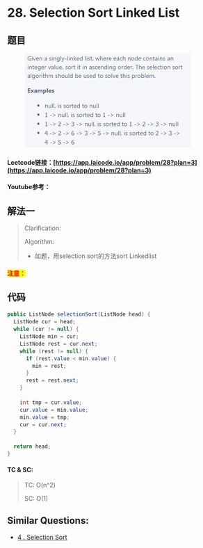 # 28. Selection Sort Linked List

## 题目

<figure><img src="../../.gitbook/assets/image (5).png" alt=""><figcaption></figcaption></figure>

#### Leetcode链接：[https://app.laicode.io/app/problem/28?plan=3](https://app.laicode.io/app/problem/28?plan=3)

#### Youtube参考：

## 解法一

> Clarification:&#x20;
>
> Algorithm:&#x20;
>
> * 如题，用selection sort的方法sort Linkedlist

#### <mark style="color:red;">注意：</mark>

## 代码

```java
public ListNode selectionSort(ListNode head) {
  ListNode cur = head;
  while (cur != null) {
    ListNode min = cur;
    ListNode rest = cur.next;
    while (rest != null) {
      if (rest.value < min.value) {
        min = rest;
      }
      rest = rest.next;
    }

    int tmp = cur.value;
    cur.value = min.value;
    min.value = tmp;
    cur = cur.next;
  }
  
  return head;
}
```

#### TC & SC:&#x20;

> TC: O(n^2)
>
> SC: O(1)

## **Similar Questions:**&#x20;

* [4 . Selection Sort](../../lai-offer/sorting/4.-selection-sort.md)
